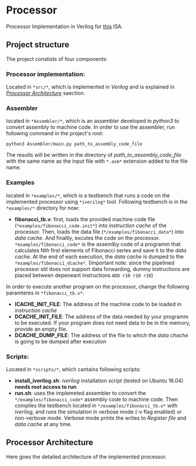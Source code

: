 # Processor
Processor Implementation in Verilog for [this](https://github.com/AliJahan/Processor/blob/master/Docs/ISA.pdf) ISA. 

## Project structure
 The project constists of four components:
### Processor implementation: 
Located in ```*src/*```, which is implemented in *Verilog* and is explained in [*Processor Architecture*](#processor-architecture) saection.

### Assembler
located in ```*Assembler/*```, which is an assembler developed in *python3* to convert assembly to machine code. 
In order to use the assembler, run following command in the project's root:

```python3 Assembler/main.py path_to_assembly_code_file```

The results will be written in the directory of *path_to_assembly_code_file* with the same name as the input file with ```*.asm*``` extension added to the file name.

### Examples
located in ```*examples/*```, which is a testbench that runs a code on the implemented processor using ```*iverilog*``` tool. Following testbench is in the ```*examples/*``` directory for now:
 * **fibonacci_tb.v**: first, loads the provided machine code file (```*examples/fibonacci_code.init*```) into *instruction cache* of the processor. Then, loads the data file (```*/examples/fibonacci_data*```) into *data cache*. And finallly, excutes the code on the processor. ```*examples/fibonacci_code*``` is the assemlby code of a programm that calculates N*th* first elements of Fibonacci series and save it to the *data cache*. At the end of each execution, the *data cache* is dumped to the ```*examples/fibonacci_dcache*```. (Important note: since the pipelined processor stil does not support data forwarding, dummy instructions are placed between depeneant instructions ```ADD r10 r10 r10```)
 

In order to execute another program on the processor, change the following paramteres in ```*fibonacci_tb.v*```:
  * **ICACHE_INIT_FILE**: The address of the machine code to be loaded in *instruction cache*
  * **DCACHE_INIT_FILE**: The address of the data needed by your programm to be executed. If your program does not need data to be in the memory, provide an empty file.
  * **DCACHE_DUMP_FILE**: The address of the file to which the *data chache* is going to be dumped after execution
  
### **Scripts:** 
Located in ```*scripts/*```, which cantains following scripts:
 * **install_iverilog.sh**: *iverilog* installation script (tested on Ubuntu 16.04) **needs root access to run**
 * **run.sh**: uses the implemeted assembler to convert the ```*/examples/fibonacci_code*``` assembly code to machine code. Then compiles the testbench located in ```*/examples/fibonacci_tb.v*``` with *iverilog*, and runs the simulation in verbose mode (-v flag enabled) or non-verbose mode. Verbose mode prints the writes to *Register file* and *data cache* at any time.

## Processor Architecture
Here goes the detailed architecture of the implemented processor.
